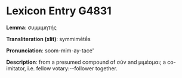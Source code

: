 # Lexicon Entry G4831

**Lemma**: συμμιμητής

**Transliteration (xlit)**: symmimētḗs

**Pronunciation**: soom-mim-ay-tace'

**Description**:
from a presumed compound of σύν and μιμέομαι; a co-imitator, i.e. fellow votary:--follower together.
